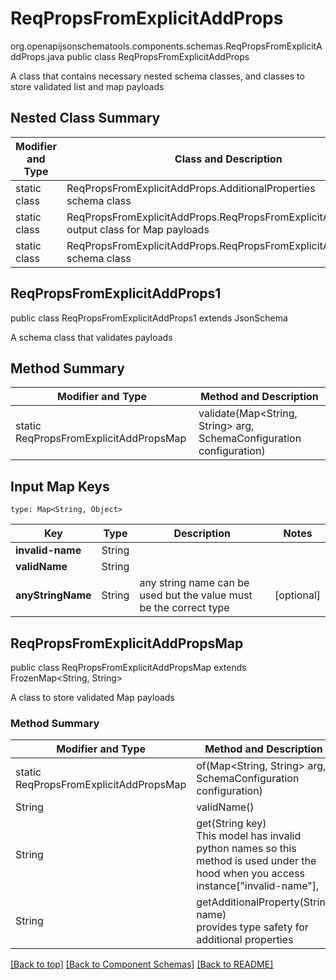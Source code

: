 # ReqPropsFromExplicitAddProps
org.openapijsonschematools.components.schemas.ReqPropsFromExplicitAddProps.java
public class ReqPropsFromExplicitAddProps

A class that contains necessary nested schema classes, and classes to store validated list and map payloads

## Nested Class Summary
| Modifier and Type | Class and Description |
| ----------------- | ---------------------- |
| static class | ReqPropsFromExplicitAddProps.AdditionalProperties<br> schema class |
| static class | ReqPropsFromExplicitAddProps.ReqPropsFromExplicitAddPropsMap<br> output class for Map payloads |
| static class | ReqPropsFromExplicitAddProps.ReqPropsFromExplicitAddProps1<br> schema class |

## ReqPropsFromExplicitAddProps1
public class ReqPropsFromExplicitAddProps1
extends JsonSchema

A schema class that validates payloads


## Method Summary
| Modifier and Type | Method and Description |
| ----------------- | ---------------------- |
| static ReqPropsFromExplicitAddPropsMap | validate(Map<String, String> arg, SchemaConfiguration configuration) |

## Input Map Keys
```
type: Map<String, Object>
```
Key | Type |  Description | Notes
------------ | ------------- | ------------- | -------------
**invalid-name** | String |  |
**validName** | String |  |
**anyStringName** | String | any string name can be used but the value must be the correct type | [optional]

## ReqPropsFromExplicitAddPropsMap
public class ReqPropsFromExplicitAddPropsMap
extends FrozenMap<String, String>

A class to store validated Map payloads

### Method Summary
| Modifier and Type | Method and Description |
| ----------------- | ---------------------- |
| static ReqPropsFromExplicitAddPropsMap | of(Map<String, String> arg, SchemaConfiguration configuration) |
| String | validName()<br> |
| String | get(String key)<br>This model has invalid python names so this method is used under the hood when you access instance["invalid-name"],  |
| String | getAdditionalProperty(String name)<br>provides type safety for additional properties |

[[Back to top]](#top) [[Back to Component Schemas]](../../../README.md#Component-Schemas) [[Back to README]](../../../README.md)
